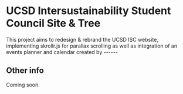 # UCSD Intersustainability Student Council Site & Tree

This project aims to redesign & rebrand the UCSD ISC website, implementing skrollr.js for parallax scrolling as well as integration of an events planner and calendar created by ------

## Other info

Coming soon.